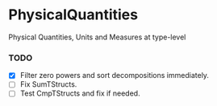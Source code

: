 # PhysicalQuantities
Physical Quantities, Units and Measures at type-level

### TODO

- [x] Filter zero powers and sort decompositions immediately.
- [ ] Fix SumTStructs.
- [ ] Test CmpTStructs and fix if needed.
